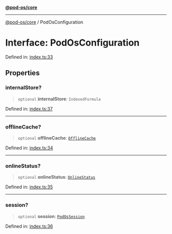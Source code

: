 [**@pod-os/core**](../README.md)

***

[@pod-os/core](../globals.md) / PodOsConfiguration

# Interface: PodOsConfiguration

Defined in: [index.ts:33](https://github.com/pod-os/PodOS/blob/5f8057b37a40843b32a1365a54e4283e9f14e36c/core/src/index.ts#L33)

## Properties

### internalStore?

> `optional` **internalStore**: `IndexedFormula`

Defined in: [index.ts:37](https://github.com/pod-os/PodOS/blob/5f8057b37a40843b32a1365a54e4283e9f14e36c/core/src/index.ts#L37)

***

### offlineCache?

> `optional` **offlineCache**: [`OfflineCache`](OfflineCache.md)

Defined in: [index.ts:34](https://github.com/pod-os/PodOS/blob/5f8057b37a40843b32a1365a54e4283e9f14e36c/core/src/index.ts#L34)

***

### onlineStatus?

> `optional` **onlineStatus**: [`OnlineStatus`](OnlineStatus.md)

Defined in: [index.ts:35](https://github.com/pod-os/PodOS/blob/5f8057b37a40843b32a1365a54e4283e9f14e36c/core/src/index.ts#L35)

***

### session?

> `optional` **session**: [`PodOsSession`](PodOsSession.md)

Defined in: [index.ts:36](https://github.com/pod-os/PodOS/blob/5f8057b37a40843b32a1365a54e4283e9f14e36c/core/src/index.ts#L36)
